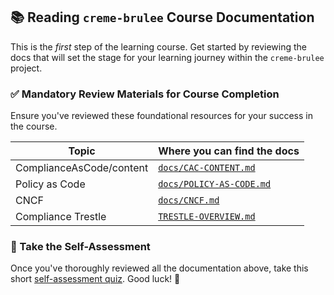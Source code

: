 ## **📚 Reading `creme-brulee` Course Documentation**

This is the _first_ step of the learning course. Get started by reviewing the docs that will set the stage for your learning journey within the `creme-brulee` project.


### **✅ Mandatory Review Materials for Course Completion**

Ensure you've reviewed these foundational resources for your success in the course.

| Topic                    | Where you can find the docs                                                                             | 
|--------------------------|---------------------------------------------------------------------------------------------------------|
| ComplianceAsCode/content | [`docs/CAC-CONTENT.md`](https://github.com/hbraswelrh/creme-brulee/blob/main/docs/CAC-CONTENT.md)      |
| Policy as Code           | [`docs/POLICY-AS-CODE.md`](https://github.com/hbraswelrh/creme-brulee/blob/main/docs/POLICY-AS-CODE.md) |
| CNCF                     | [`docs/CNCF.md`](https://github.com/hbraswelrh/creme-brulee/blob/main/docs/CNCF.md)                     |
| Compliance Trestle       | [`TRESTLE-OVERVIEW.md`](https://github.com/hbraswelrh/creme-brulee/blob/main/docs/TRESTLE-OVERVIEW.md)  |


### **📝 Take the Self-Assessment**

Once you've thoroughly reviewed all the documentation above, take this short [self-assessment quiz](https://form.typeform.com/to/tiOAik8G). Good luck\! 🚀



